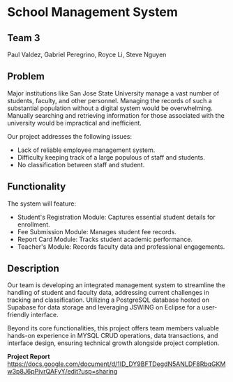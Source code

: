 # School Management System

**Team 3** 
 - 
Paul Valdez, Gabriel Peregrino, Royce Li, Steve Nguyen

  **Problem**
-   
Major institutions like San Jose State University manage a vast number of students, faculty, and other personnel. Managing the records of such a substantial population without a digital system would be overwhelming. Manually searching and retrieving information for those associated with the university would be impractical and inefficient.

Our project addresses the following issues:

-   Lack of reliable employee management system.
-  Difficulty keeping track of a large populous of staff and students.
-  No classification between staff and student.

**Functionality**  
- 
The system will feature:
-   Student's Registration Module: Captures essential student details for enrollment.
-   Fee Submission Module: Manages student fee records.
-   Report Card Module: Tracks student academic performance.
-   Teacher's Module: Records faculty data and professional engagements.
    

**Description** 
-  
Our team is developing an integrated management system to streamline the handling of student and faculty data, addressing current challenges in tracking and classification. Utilizing a PostgreSQL database hosted on Supabase for data storage and leveraging JSWING on Eclipse for a user-friendly interface. 

Beyond its core functionalities, this project offers team members valuable hands-on experience in MYSQL CRUD operations, data transactions, and interface design, ensuring technical growth alongside project completion.

**Project Report**
https://docs.google.com/document/d/1ID_DY9BFTDegdN5ANLDF8RbqGKMw3p8J6pPjvrQAFyY/edit?usp=sharing

<!--stackedit_data:
eyJoaXN0b3J5IjpbMTAwNTMyNTM3NiwtMTc2MjA5MzMyNiwtMT
IyMjYyMjg5OSwxMTQxMjQzMTgyLC0yMDg4NjY4NTE2LC03ODUz
MjM0OTIsNDAzNjc2NjczLC0xNjE3ODI4NjU5LC0xNzY2ODA5MD
g3LC0xODU1Nzk0NTM5LC0xNjA2NDI2NDcsMTgzNTQwMjY5NCw3
ODU1NDkwNjksLTkwMTA3ODg4NCw5OTAwNzE1ODksLTE5MzM4Mj
A5Niw2MjUxNzQ3NTcsLTIwODg3NDY2MTJdfQ==
-->
